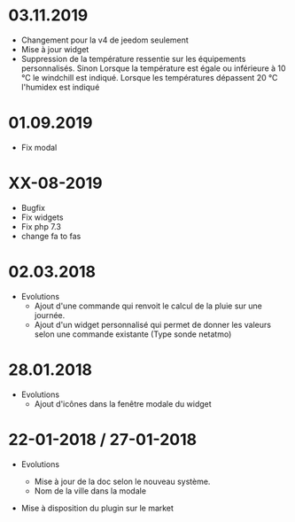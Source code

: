 03.11.2019
===

- Changement pour la v4 de jeedom seulement
- Mise à jour widget
- Suppression de la température ressentie sur les équipements personnalisés. Sinon  Lorsque la température est égale ou inférieure à 10 °C le windchill est indiqué. Lorsque les températures dépassent 20 °C l'humidex est indiqué



01.09.2019
===

- Fix modal

XX-08-2019
===

- Bugfix
- Fix widgets
- Fix php 7.3
- change fa to fas

02.03.2018
===

- Evolutions
	- Ajout d'une commande qui renvoit le calcul de la pluie sur une journée.
	- Ajout d'un widget personnalisé qui permet de donner les valeurs selon une commande existante (Type sonde netatmo)
	
	
	
28.01.2018
===

- Evolutions
	- Ajout d'icônes dans la fenêtre modale du widget


22-01-2018 / 27-01-2018
===

-   Evolutions
	-   Mise à jour de la doc selon le nouveau système.
	- 	Nom de la ville dans la modale
	
-  Mise à disposition du plugin sur le market
